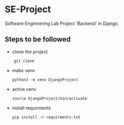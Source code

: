 # SE-Project

Software Enginnering Lab Project 'Backend' in Django.

## Steps to be followed

- clone the project
```
    git clone
```

- make venv

  ```
  python3 -m venv DjangoProject
  ```
- active venv

  ```
  source DjangoProject/bin/activate
  ```
- install requirments

  ```
  pip install -r requirments.txt
  ```
